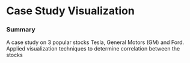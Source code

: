 # Case Study Visualization

### Summary
A case study on 3 popular stocks Tesla, General Motors (GM) and Ford. Applied visualization techniques to determine correlation between the stocks
